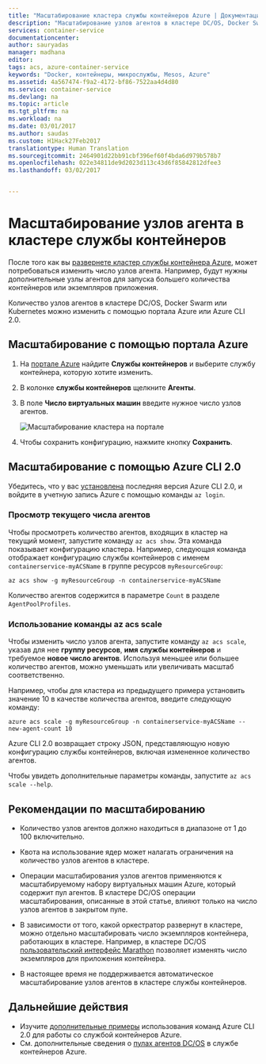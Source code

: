 ```yaml
---
title: "Масштабирование кластера службы контейнеров Azure | Документация Майкрософт"
description: "Масштабирование узлов агентов в кластере DC/OS, Docker Swarm или Kubernetes в Службе контейнеров Azure с помощью Azure CLI или портала Azure."
services: container-service
documentationcenter: 
author: sauryadas
manager: madhana
editor: 
tags: acs, azure-container-service
keywords: "Docker, контейнеры, микрослужбы, Mesos, Azure"
ms.assetid: 4a567474-f9a2-4172-bf86-7522aa4d4d80
ms.service: container-service
ms.devlang: na
ms.topic: article
ms.tgt_pltfrm: na
ms.workload: na
ms.date: 03/01/2017
ms.author: saudas
ms.custom: H1Hack27Feb2017
translationtype: Human Translation
ms.sourcegitcommit: 2464901d22bb91cbf396ef60f4bda6d979b578b7
ms.openlocfilehash: 022e34811de9d2023d113c43d6f85842812dfee3
ms.lasthandoff: 03/02/2017


---
```

# <a name="scale-agent-nodes-in-a-container-service-cluster"></a>Масштабирование узлов агента в кластере службы контейнеров
После того как вы [развернете кластер службы контейнера Azure](container-service-deployment.md), может потребоваться изменить число узлов агента. Например, будут нужны дополнительные узлы агентов для запуска большего количества контейнеров или экземпляров приложения. 

Количество узлов агентов в кластере DC/OS, Docker Swarm или Kubernetes можно изменить с помощью портала Azure или Azure CLI 2.0. 

## <a name="scale-with-the-azure-portal"></a>Масштабирование с помощью портала Azure

1. На [портале Azure](https://portal.azure.com) найдите **Службы контейнеров** и выберите службу контейнера, которую хотите изменить.
2. В колонке **службы контейнеров** щелкните **Агенты**.
3. В поле **Число виртуальных машин** введите нужное число узлов агентов.

    ![Масштабирование кластера на портале](./media/container-service-scale/container-service-scale-portal.png)

4. Чтобы сохранить конфигурацию, нажмите кнопку **Сохранить**.



## <a name="scale-with-the-azure-cli-20"></a>Масштабирование с помощью Azure CLI 2.0

Убедитесь, что у вас [установлена](/cli/azure/install-az-cli2) последняя версия Azure CLI 2.0, и войдите в учетную запись Azure с помощью команды `az login`.


### <a name="see-the-current-agent-count"></a>Просмотр текущего числа агентов
Чтобы просмотреть количество агентов, входящих в кластер на текущий момент, запустите команду `az acs show`. Эта команда показывает конфигурацию кластера. Например, следующая команда отображает конфигурацию службы контейнеров с именем `containerservice-myACSName` в группе ресурсов `myResourceGroup`:

```azurecli
az acs show -g myResourceGroup -n containerservice-myACSName
```

Количество агентов содержится в параметре `Count` в разделе `AgentPoolProfiles`.


### <a name="use-the-az-acs-scale-command"></a>Использование команды az acs scale
Чтобы изменить число узлов агента, запустите команду `az acs scale`, указав для нее **группу ресурсов**, **имя службы контейнеров** и требуемое **новое число агентов**. Используя меньшее или большее количество агентов, можно уменьшать или увеличивать масштаб соответственно.

Например, чтобы для кластера из предыдущего примера установить значение 10 в качестве количества агентов, введите следующую команду:

```azurecli
azure acs scale -g myResourceGroup -n containerservice-myACSName --new-agent-count 10
```

Azure CLI 2.0 возвращает строку JSON, представляющую новую конфигурацию службы контейнеров, включая измененное количество агентов.

Чтобы увидеть дополнительные параметры команды, запустите `az acs scale --help`.


## <a name="scaling-considerations"></a>Рекомендации по масштабированию


* Количество узлов агентов должно находиться в диапазоне от 1 до 100 включительно. 

* Квота на использование ядер может налагать ограничения на количество узлов агентов в кластере.

* Операции масштабирования узлов агентов применяются к масштабируемому набору виртуальных машин Azure, который содержит пул агентов. В кластере DC/OS операции масштабирования, описанные в этой статье, влияют только на число узлов агентов в закрытом пуле.

* В зависимости от того, какой оркестратор развернут в кластере, можно отдельно масштабировать число экземпляров контейнера, работающих в кластере. Например, в кластере DC/OS [пользовательский интерфейс Marathon](container-service-mesos-marathon-ui.md) позволяет изменять число экземпляров для приложения контейнера.

* В настоящее время не поддерживается автоматическое масштабирование узлов агентов в кластере службы контейнеров.





## <a name="next-steps"></a>Дальнейшие действия
* Изучите [дополнительные примеры](container-service-create-acs-cluster-cli.md) использования команд Azure CLI 2.0 для работы со службой контейнеров Azure.
* См. дополнительные сведения о [пулах агентов DC/OS](container-service-dcos-agents.md) в службе контейнеров Azure.


